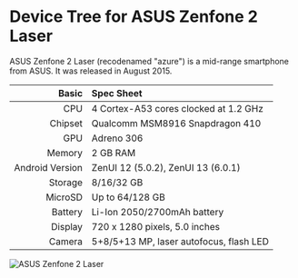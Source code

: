 Device Tree for ASUS Zenfone 2 Laser
==============================================

ASUS Zenfone 2 Laser (recodenamed "azure") is a mid-range smartphone from ASUS.
It was released in August 2015.

Basic   | Spec Sheet
-------:|:-------------------------
CPU     | 4 Cortex-A53 cores clocked at 1.2 GHz
Chipset | Qualcomm MSM8916 Snapdragon 410
GPU     | Adreno 306
Memory  | 2 GB RAM
Android Version | ZenUI 12 (5.0.2), ZenUI 13 (6.0.1)
Storage | 8/16/32 GB
MicroSD | Up to 64/128 GB
Battery | Li-Ion 2050/2700mAh battery
Display | 720 x 1280 pixels, 5.0 inches
Camera  | 5+8/5+13 MP, laser autofocus, flash LED


![ASUS Zenfone 2 Laser](https://dlcdnimgs.asus.com/websites/global/products/KsY29RCpsJ2bea9O/v4/img/index/kv-product.png "ASUS Zenfone 2 Laser")
